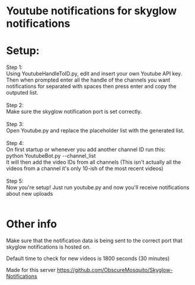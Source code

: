 # Youtube notifications for skyglow notifications

# Setup:
Step 1:<br />
Using YoutubeHandleToID.py, edit and insert your own Youtube API key. Then when prompted enter all the handle of the channels you want notifications for separated with spaces then press enter and copy the outputed list.<br /><br />
Step 2:<br />
Make sure the skyglow notification port is set correctly.<br /><br />
Step 3:<br />
Open Youtube.py and replace the placeholder list with the generated list.<br /><br />
Step 4:<br />
On first startup or whenever you add another channel ID run this:<br />
python YoutubeBot.py --channel_list<br />
It will then add the video IDs from all channels (This isn't actually all the videos from a channel it's only 10-ish of the most recent videos)<br /><br />
Step 5:<br />
Now you're setup! Just run youtube.py and now you'll receive notifications about new uploads<br /><br />

# Other info
Make sure that the notification data is being sent to the correct port that skyglow notifications is hosted on.

Default time to check for new videos is 1800 seconds (30 minutes)

Made for this server
https://github.com/ObscureMosquito/Skyglow-Notifications
